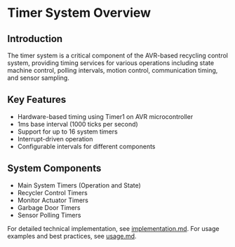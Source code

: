 # Timer System Overview

## Introduction
The timer system is a critical component of the AVR-based recycling control system, providing timing services for various operations including state machine control, polling intervals, motion control, communication timing, and sensor sampling.

## Key Features
- Hardware-based timing using Timer1 on AVR microcontroller
- 1ms base interval (1000 ticks per second)
- Support for up to 16 system timers
- Interrupt-driven operation
- Configurable intervals for different components

## System Components
- Main System Timers (Operation and State)
- Recycler Control Timers
- Monitor Actuator Timers
- Garbage Door Timers
- Sensor Polling Timers

For detailed technical implementation, see [implementation.md](implementation.md).
For usage examples and best practices, see [usage.md](usage.md).
